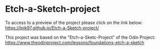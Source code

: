 # Etch-a-Sketch-project

To access to a preview of the project please click on the link below: https://lpik97.github.io/Etch-a-Sketch-project/

This project was based on the "Etch-a-Sketc-Project" of the Odin Project: https://www.theodinproject.com/lessons/foundations-etch-a-sketch
